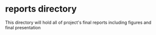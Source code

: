 # reports directory

This directory will hold all of project's final reports including figures and final presentation
